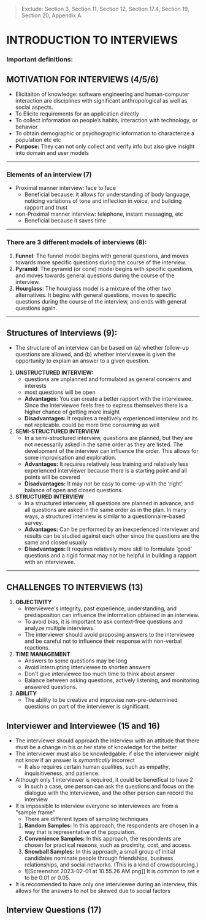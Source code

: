 > Exclude: Section 3, Section 11, Section 12, Section 17.4, Section 19, Section 20, Appendix A.

# INTRODUCTION TO INTERVIEWS
### Important definitions: 
## MOTIVATION FOR INTERVIEWS (4/5/6)
- Elicitaiton of knowledge: software engineering and human-computer interaction are disciplines with significant anthropological as well as social aspects.
- To Elicite requirements for an application directly 
- To collect information on people’s habits, interaction with technology, or behavior
- To obtain demographic or psychographic information to characterize a population etc etc
- **Purpose:** They can not only collect and verify info but also give insight into domain and user models 
---
### Elements of an interview (7)
- Proximal manner interview: face to face
	- Beneficial because: it allows for understanding of body language, noticing variations of tone and inflection in voice, and building rapport and trust
- non-Proximal manner interview: telephone, instant messaging, etc 
	- Beneficial because it saves time 
---
### There are 3 different models of interviews (8):
1. **Funnel**: The funnel model begins with general questions, and moves towards more specific questions during the course of the interview.
3. **Pyramid**: The pyramid (or cone) model begins with specific questions, and moves towards general questions during the course of the interview.
4. **Hourglass**: The hourglass model is a mixture of the other two alternatives. It begins with general questions, moves to specific questions during the course of the interview, and ends with general questions again.
---
## Structures of Interviews (9):
- The structure of an interview can be based on (a) whether follow-up questions are allowed, and (b) whether interviewee is given the opportunity to explain an answer to a given question.
1. **UNSTRUCTURED INTERVIEW:** 
	- questions are unplanned and formulated as general concerns and interests
	- most questions will be open
	- **Advantages:** You can create a better rapport with the interviewee. Since the interviewee feels free to express themselves there is a higher chance of getting more insight 
	- **Disadvantages:** It requires a realtively experienced interview and its not replicable. could be more time consuming as well 
2. **SEMI-STRUCTURED INTERVIEW**
	- In a semi-structured interview, questions are planned, but they are not necessarily asked in the same order as they are listed. The development of the interview can influence the order. This allows for some improvisation and exploration. 
	- **Advantages:** It requires relatively less training and relatively less experienced interviewer because there is a starting point and all points will be covered 
	-  **Disadvantages:** It may not be easy to come-up with the ‘right’ balance of open and closed questions.
3. **STRUCTURED INTERVIEW**
	- In a structured interview, all questions are planned in advance, and all questions are asked in the same order as in the plan. In many ways, a structured interview is similar to a questionnaire-based survey.
	- **Advantages:** Can be performed by an inexperienced interviewer and results can be studied against each other since the questions are the same and closed usually
	- **Disadvantages:** It requires relatively more skill to formulate ‘good’ questions and a rigid format may not be helpful in building a rapport with an interviewee.
---
## CHALLENGES TO INTERVIEWS (13)
1. **OBJECTIVITY**
	- Interviewee's integrity, past experience, understanding, and predisposition can influence the information obtained in an interview.
	-  To avoid bias, it is important to ask context-free questions and analyze multiple interviews.
	-  The interviewer should avoid proposing answers to the interviewee and be careful not to influence their response with non-verbal reactions.
1. **TIME MANAGEMENT**
	- Answers to some questions may be long
	-  Avoid interrupting interviewee to shorten answers
	-  Don't give interviewee too much time to think about answer
	-  Balance between asking questions, actively listening, and monitoring answered questions.
1. **ABILITY**
	- The ability to be creative and improvise non-pre-determined questions on part of the interviewer is significant.
## Interviewer and Interviewee (15 and 16)
- The interviewer should approach the interview with an attitude that there must be a change in his or her state of knowledge for the better
- The interviewer must also be knowledgable: if else the interviewer might not know if an answer is *symantically* incorrect
	- It also requires certain human qualities, such as empathy, inquisitiveness, and patience.
- Although only 1 interviewer is required, it could be beneifical to have 2 
	- In such a case, one person can ask the questions and focus on the dialogue with the interviewee, and the other person can record the interview
- It is impossible to interview everyone so interviewees are from a "sample frame"
	- There are different types of sampling techniques
	1. **Random Samples:** In this approach, the respondents are chosen in a way that is representative of the population.
	2. **Convenience Samples:** In this approach, the respondents are chosen for practical reasons, such as proximity, cost, and access.
	3. **Snowball Samples:** In this approach, a small group of initial candidates nominate people through friendships, business relationships, and social networks. (This is a kind of crowdsourcing.)
	- ![[Screenshot 2023-02-01 at 10.55.26 AM.png]] It is common to set e to be 0.01 or 0.05.
- It is reccomended to have only one interviewee during an interview, this allows for the answers to not be skewed due to social factors
## Interview Questions (17) 